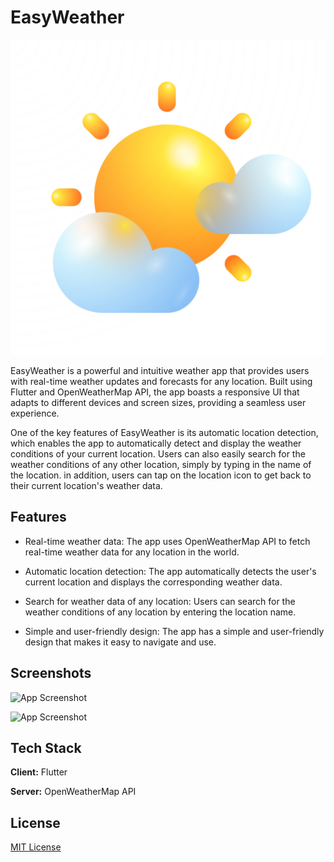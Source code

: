 
# EasyWeather

![Logo](https://github.com/tejasbadone/EasyWeather/blob/main/images/app_icon.png?raw=true)

EasyWeather is a powerful and intuitive weather app that provides users with real-time weather updates and forecasts for any location. Built using Flutter and OpenWeatherMap API, the app boasts a responsive UI that adapts to different devices and screen sizes, providing a seamless user experience.

One of the key features of EasyWeather is its automatic location detection, which enables the app to automatically detect and display the weather conditions of your current location. Users can also easily search for the weather conditions of any other location, simply by typing in the name of the location. in addition, users can tap on the location icon to get back to their current location's weather data. 




## Features

- Real-time weather data: The app uses OpenWeatherMap API to fetch real-time weather data for any location in the world.

- Automatic location detection: The app automatically detects the user's current location and displays the corresponding weather data.

- Search for weather data of any location: Users can search for the weather conditions of any location by entering the location name.

- Simple and user-friendly design: The app has a simple and user-friendly design that makes it easy to navigate and use.



## Screenshots

![App Screenshot](https://tejasbadone.web.app/assets/img/portfolio/apps/weather/weather0-01.png)

![App Screenshot](https://tejasbadone.web.app/assets/img/portfolio/apps/weather/weather-01.png)


## Tech Stack

**Client:** Flutter

**Server:** OpenWeatherMap API


## License

[MIT License](https://github.com/tejasbadone/EasyWeather/blob/main/LICENSE)







